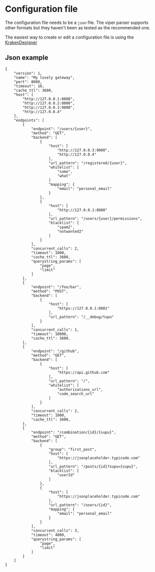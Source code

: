 # Configuration file

The configuration file needs to be a `json` file. The viper parser supports other formats but they haven't been as tested as the recommended one.

The easiest way to create or edit a configuration file is using the [KrakenDesigner](http://www.krakend.io/designer/)

## Json example


    {
        "version": 1,
        "name": "My lovely gateway",
        "port": 8080,
        "timeout": 10,
        "cache_ttl": 3600,
        "host": [
            "http://127.0.0.1:8080",
            "http://127.0.0.2:8000",
            "http://127.0.0.3:9000",
            "http://127.0.0.4"
        ],
        "endpoints": [
            {
                "endpoint": "/users/{user}",
                "method": "GET",
                "backend": [
                    {
                        "host": [
                            "http://127.0.0.3:9000",
                            "http://127.0.0.4"
                        ],
                        "url_pattern": "/registered/{user}",
                        "whitelist": [
                            "some",
                            "what"
                        ]
                        "mapping": {
                            "email": "personal_email"
                        }
                    },
                    {
                        "host": [
                            "http://127.0.0.1:8080"
                        ],
                        "url_pattern": "/users/{user}/permissions",
                        "blacklist": [
                            "spam2",
                            "notwanted2"
                        ]
                    }
                ],
                "concurrent_calls": 2,
                "timeout": 1000,
                "cache_ttl": 3600,
                "querystring_params": [
                    "page",
                    "limit"
                ]
            },
            {
                "endpoint": "/foo/bar",
                "method": "POST",
                "backend": [
                    {
                        "host": [
                            "https://127.0.0.1:8081"
                        ],
                        "url_pattern": "/__debug/tupu"
                    }
                ],
                "concurrent_calls": 1,
                "timeout": 10000,
                "cache_ttl": 3600,
            },
            {
                "endpoint": "/github",
                "method": "GET",
                "backend": [
                    {
                        "host": [
                            "https://api.github.com"
                        ],
                        "url_pattern": "/",
                        "whitelist": [
                            "authorizations_url",
                            "code_search_url"
                        ]
                    }
                ],
                "concurrent_calls": 2,
                "timeout": 1000,
                "cache_ttl": 3600,
            },
            {
                "endpoint": "/combination/{id}/{supu}",
                "method": "GET",
                "backend": [
                    {
                        "group": "first_post",
                        "host": [
                            "https://jsonplaceholder.typicode.com"
                        ],
                        "url_pattern": "/posts/{id}?supu={supu}",
                        "blacklist": [
                            "userId"
                        ]
                    },
                    {
                        "host": [
                            "https://jsonplaceholder.typicode.com"
                        ],
                        "url_pattern": "/users/{id}",
                        "mapping": {
                            "email": "personal_email"
                        }
                    }
                ],
                "concurrent_calls": 3,
                "timeout": 4000,
                "querystring_params": [
                    "page",
                    "limit"
                ]
            }
        ]
    }
